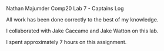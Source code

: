 Nathan Majumder
Comp20 Lab 7 - Captains Log

All work has been done correctly to the best of my knowledge.

I collaborated with Jake Caccamo and Jake Watton on this lab.

I spent approximately 7 hours on this assignment.